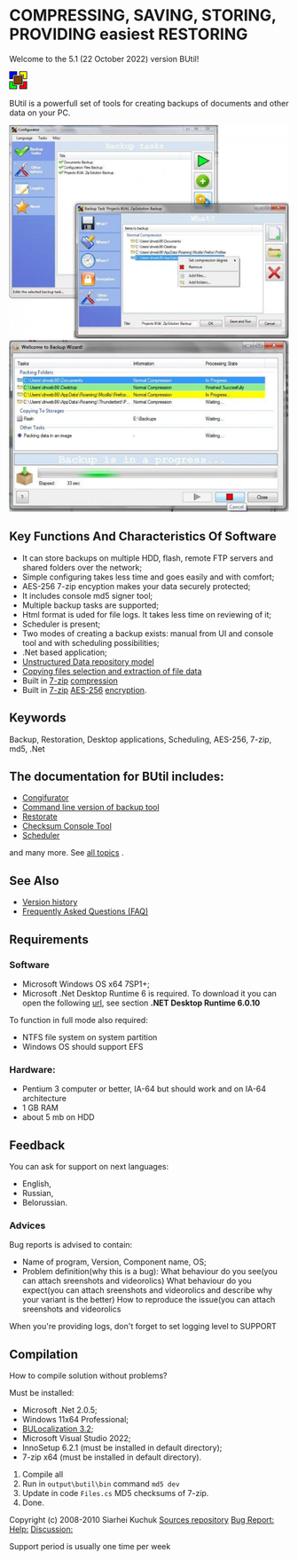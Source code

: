 # COMPRESSING, SAVING, STORING, PROVIDING easiest RESTORING

Welcome to the 5.1 (22 October 2022) version BUtil!

![BUtil Logotype](./help/Readme%20Assets/Logotype.bmp)

BUtil is a powerfull set of tools for creating backups of documents and other data on your PC.

![The main window of configurator](./help/Readme%20Assets/Screenshot%201.jpg)
![The backup ui master](./help/Readme%20Assets/Screenshot%202.jpg)

## Key Functions And Characteristics Of Software

- It can store backups on multiple HDD, flash, remote FTP servers and shared folders over the network;
- Simple configuring takes less time and goes easily and with comfort;
- AES-256 7-zip encyption makes your data securely protected;
- It includes console md5 signer tool;
- Multiple backup tasks are supported;
- Html format is uded for file logs. It takes less time on reviewing of it;
- Scheduler is present;
- Two modes of creating a backup exists: manual from UI and console tool and with scheduling possibilities;
- .Net based application;
- [Unstructured Data repository model](./help/Other/Glossary.md)
- [Copying files selection and extraction of file data](./help/Other/Glossary.md)
- Built in [7-zip](https://www.7-zip.org/) [compression](https://en.wikipedia.org/wiki/Data_compression)
- Built in [7-zip](https://www.7-zip.org/) [AES-256](https://en.wikipedia.org/wiki/Advanced_Encryption_Standard) [encryption](https://en.wikipedia.org/wiki/Encryption).

## Keywords

Backup, Restoration, Desktop applications, Scheduling, AES-256, 7-zip, md5, .Net

## The documentation for BUtil includes:

- [Congifurator](./help/configurator/CommandLineArguments.htm)
- [Command line version of backup tool](./help/Backup%20Console%20Tool.md)
- [Restorate](./help/Restore/Restoration%20Wizard.md)
- [Checksum Console Tool](./help/Checksum%20Console%20Tool.md)
- [Scheduler](./help/Schedule/Scheduler%20Tray%20Application/Scheduler%20Tray%20Application.md)

and many more. See [all topics](../../wiki) .

## See Also

- [Version history](./help/Other/Version%20History.md)
- [Frequently Asked Questions (FAQ)](./help/Other/Frequently%20Asked%20Questions.md)

## Requirements

### Software

- Microsoft Windows OS x64 7SP1+;
- Microsoft .Net Desktop Runtime 6 is required. To download it you can open the following [url](https://dotnet.microsoft.com/en-us/download/dotnet/6.0), see section **.NET Desktop Runtime 6.0.10**

To function in full mode also required:
- NTFS file system on system partition
- Windows OS should support EFS

### Hardware:

- Pentium 3 computer or better, IA-64 but should work and on IA-64 architecture
- 1 GB RAM
- about 5 mb on HDD

## Feedback

You can ask for support on next languages:
- English,
- Russian,
- Belorussian.

### Advices

Bug reports is advised to contain:
- Name of program, Version, Component name, OS;
- Problem definition(why this is a bug):
What behaviour do you see(you can attach sreenshots and videorolics)
What behaviour do you expect(you can attach sreenshots and videorolics and describe why your variant is the better)
How to reproduce the issue(you can attach sreenshots and videorolics

When you're providing logs, don't forget to set logging level to SUPPORT

## Compilation

How to compile solution without problems?

Must be installed:
- Microsoft .Net 2.0.5;
- Windows 11x64 Professional;
- [BULocalization 3.2](sourceforge.net/projects/bulocalization);
- Microsoft Visual Studio 2022;
- InnoSetup 6.2.1 (must be installed in default directory);
- 7-zip x64 (must be installed in default directory).

1. Compile all
2. Run in ```output\butil\bin``` command ```md5 dev```
3. Update in code ```Files.cs``` MD5 checksums of 7-zip.
4. Done.


Copyright (c) 2008-2010 Siarhei Kuchuk
[Sources repository](https://github.com/drweb86/butil)
[Bug Report:](https://github.com/drweb86/butil/issues)
[Help:](https://github.com/drweb86/butil/blob/master/help/TOC.md)
[Discussion:](https://github.com/drweb86/butil/discussions)

Support period is usually one time per week
